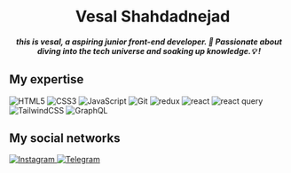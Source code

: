 <h1 align="center">
  <br>
  Vesal Shahdadnejad
</h1>

<h5 align="center"> this is vesal, a aspiring junior front-end developer. 🚀 Passionate about diving into the tech universe and soaking up knowledge.💡 !</h5>

## My expertise

<p>

<img alt="HTML5" src="https://img.shields.io/badge/html5-%23E34F26.svg?style=for-the-badge&logo=html5&logoColor=white" />
<img alt="CSS3" src="https://img.shields.io/badge/css3-%231572B6.svg?style=for-the-badge&logo=css3&logoColor=white" />
<img alt="JavaScript" src="https://img.shields.io/badge/javascript-%23323330.svg?style=for-the-badge&logo=javascript&logoColor=%23F7DF1E" />


<img alt="Git" src="https://img.shields.io/badge/git-%23F05033.svg?style=for-the-badge&logo=git&logoColor=white" />

<img alt="redux" src="https://img.shields.io/badge/Redux-805CF7.svg?style=for-the-badge&logo=Redux&logoColor=white" />
<img alt="react" src="https://img.shields.io/badge/react-%2320232a.svg?style=for-the-badge&logo=react&logoColor=%2361DAFB" />
<img alt="react query" src="https://img.shields.io/badge/reactquery-%2320232a.svg?style=for-the-badge&logo=Instagram&logoColor=white " />
<img alt="TailwindCSS" src="https://img.shields.io/badge/tailwindcss-%2338B2AC.svg?style=for-the-badge&logo=tailwind-css&logoColor=white" />
<img alt="GraphQL" src="https://img.shields.io/badge/-GraphQL-E10098?style=for-the-badge&logo=graphql&logoColor=white" />



</p>

## My social networks
<a href="https://www.instagram.com/whosvesal">
    <img alt="Instagram" src="https://img.shields.io/badge/Instagram-%23E4405F.svg?style=for-the-badge&logo=Instagram&logoColor=white" />
</a>
<a href="https://t.me/itsVES4L">
    <img alt="Telegram" src="https://img.shields.io/badge/Telegram-2CA5E0?style=for-the-badge&logo=telegram&logoColor=white" />
</a>

